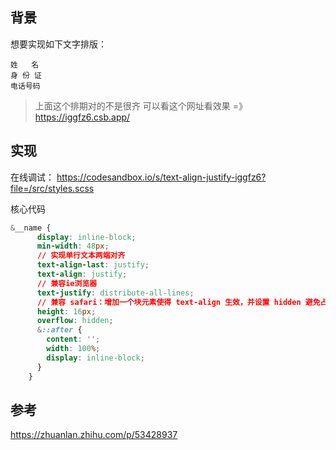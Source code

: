 ## 背景

想要实现如下文字排版：
```
姓   名
身 份 证
电话号码
```
> 上面这个排期对的不是很齐
可以看这个网址看效果 =》 https://iggfz6.csb.app/

## 实现

在线调试： https://codesandbox.io/s/text-align-justify-iggfz6?file=/src/styles.scss

核心代码

```css
&__name {
      display: inline-block;
      min-width: 48px;
      // 实现单行文本两端对齐
      text-align-last: justify;
      text-align: justify;
      // 兼容ie浏览器
      text-justify: distribute-all-lines;
      // 兼容 safari：增加一个块元素使得 text-align 生效，并设置 hidden 避免占位
      height: 16px;
      overflow: hidden;
      &::after {
        content: '';
        width: 100%;
        display: inline-block;
      }
    }
```


## 参考

https://zhuanlan.zhihu.com/p/53428937
